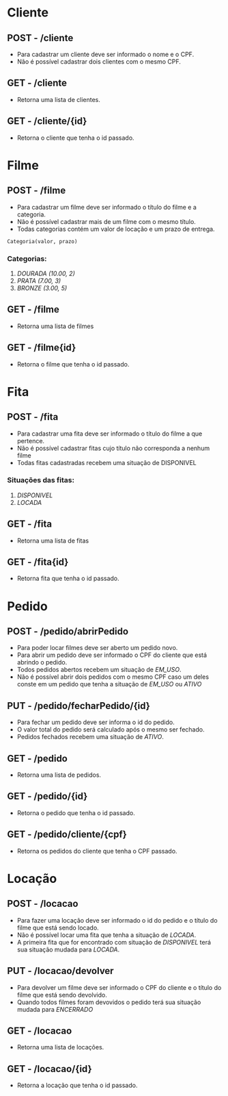 # Cliente
## POST - /cliente
* Para cadastrar um cliente deve ser informado o nome e o CPF.
* Não é possível cadastrar dois clientes com o mesmo CPF. 

## GET - /cliente
* Retorna uma lista de clientes.

## GET - /cliente/{id}
* Retorna o cliente que tenha o id passado.

# Filme
## POST - /filme
* Para cadastrar um filme deve ser informado o título do filme e a categoria.
* Não é possível cadastrar mais de um filme com o mesmo título.
* Todas categorias contém um valor de locação e um prazo de entrega.
```
Categoria(valor, prazo)
```
### Categorias:
1. *DOURADA (10.00, 2)*
2. *PRATA (7.00, 3)*
3. *BRONZE (3.00, 5)*

## GET - /filme
* Retorna uma lista de filmes

## GET - /filme{id}
* Retorna o filme que tenha o id passado.

# Fita
## POST - /fita
* Para cadastrar uma fita deve ser informado o título do filme a que pertence.
* Não é possível cadastrar fitas cujo título não corresponda a nenhum filme
* Todas fitas cadastradas recebem uma situação de DISPONIVEL
### Situações das fitas:
1. *DISPONIVEL*
2. *LOCADA*

## GET - /fita
* Retorna uma lista de fitas

## GET - /fita{id}
* Retorna fita que tenha o id passado.

# Pedido
## POST - /pedido/abrirPedido
* Para poder locar filmes deve ser aberto um pedido novo.
* Para abrir um pedido deve ser informado o CPF do cliente que está abrindo o pedido.
* Todos pedidos abertos recebem um situação de *EM_USO*.
* Não é possível abrir dois pedidos com o mesmo CPF caso um deles conste em um pedido que tenha a situação de *EM_USO* ou *ATIVO*

## PUT - /pedido/fecharPedido/{id}
* Para fechar um pedido deve ser informa o id do pedido.
* O valor total do pedido será calculado após o mesmo ser fechado.
* Pedidos fechados recebem uma situação de *ATIVO*.

## GET - /pedido
* Retorna uma lista de pedidos.

## GET - /pedido/{id}
* Retorna o pedido que tenha o id passado.

## GET - /pedido/cliente/{cpf}
* Retorna os pedidos do cliente que tenha o CPF passado.

# Locação
## POST - /locacao
* Para fazer uma locação deve ser informado o id do pedido e o título do filme que está sendo locado.
* Não é possível locar uma fita que tenha a situação de *LOCADA*.
* A primeira fita que for encontrado com situação de *DISPONIVEL* terá sua situação mudada para *LOCADA*.

## PUT - /locacao/devolver
* Para devolver um filme deve ser informado o CPF do cliente e o título do filme que está sendo devolvido.
* Quando todos filmes foram devovidos o pedido terá sua situação mudada para *ENCERRADO*

## GET - /locacao
* Retorna uma lista de locações.

## GET - /locacao/{id}
* Retorna a locação que tenha o id passado.



    